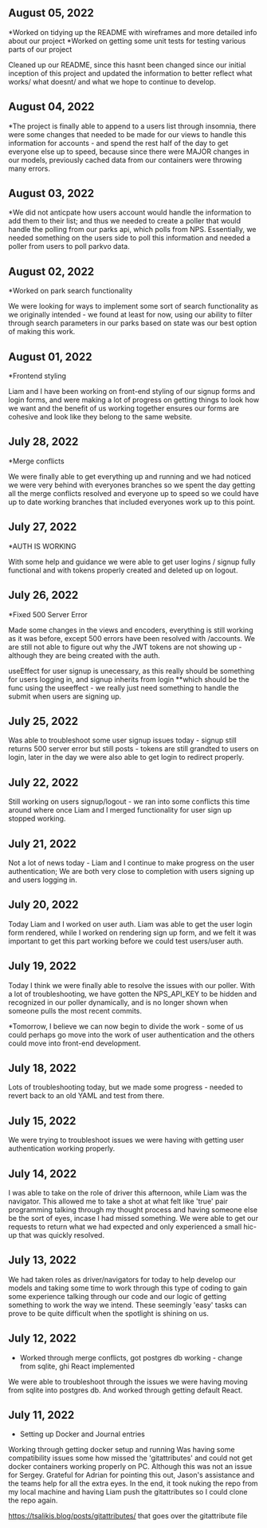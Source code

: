## August 05, 2022
*Worked on tidying up the README with wireframes and more detailed info about our project
*Worked on getting some unit tests for testing various parts of our project

Cleaned up our README, since this hasnt been changed since our initial inception of this project and updated the information to better reflect what works/ what doesnt/ and what we hope to continue to develop.
## August 04, 2022
*The project is finally able to append to a users list through insomnia, there were some changes that needed to be made for our views to handle this information for accounts - and spend the rest half of the day to get everyone else up to speed, because since there were MAJOR changes in our models, previously cached data from our containers were throwing many errors. 
## August 03, 2022
*We did not anticpate how users account would handle the information to add them to their list; and thus we needed to create a poller that would handle the polling from our parks api, which polls from NPS. Essentially, we needed something on the users side to poll this information and needed a poller from users to poll parkvo data. 
## August 02, 2022
*Worked on park search functionality 

We were looking for ways to implement some sort of search functionality as we originally intended - we found at least for now, using our ability to filter through search parameters in our parks based on state was our best option of making this work. 
## August 01, 2022
*Frontend styling

Liam and I have been working on front-end styling of our signup forms and login forms, and were making a lot of progress on getting things to look how we want and the benefit of us working together ensures our forms are cohesive and look like they belong to the same website. 
## July 28, 2022
*Merge conflicts

We were finally able to get everything up and running and we had noticed we were very behind with everyones branches so we spent the day getting all the merge conflicts resolved and everyone up to speed so we could have up to date working branches that included everyones work up to this point. 
## July 27, 2022
*AUTH IS WORKING

With some help and guidance we were able to get user logins / signup fully functional and with tokens properly created and deleted up on logout. 
## July 26, 2022
*Fixed 500 Server Error

Made some changes in the views and encoders, everything is still working as it was before, except 500 errors have been resolved with /accounts. We are still not able to figure out why the JWT tokens are not showing up - although they are being created with the auth. 

useEffect for user signup is unecessary, as this really should be something for users logging in, and signup inherits from login **which should be the func using the useeffect - we really just need something to handle the submit when users are signing up.
## July 25, 2022
Was able to troubleshoot some user signup issues today - signup still returns 500 server error but still posts - tokens are still grandted to users on login, later in the day we were also able to get login to redirect properly. 
## July 22, 2022
Still working on users signup/logout - we ran into some conflicts this time around where once Liam and I merged functionality for user sign up stopped working.
## July 21, 2022

Not a lot of news today - Liam and I continue to make progress on the user authentication; We are both very close to completion with users signing up and users logging in. 
## July 20, 2022

Today Liam and I worked on user auth. Liam was able to get the user login form rendered, while I worked on rendering sign up form, and we felt it was important to get this part working before we could test users/user auth.

## July 19, 2022

Today I think we were finally able to resolve the issues with our poller. With a lot of troubleshooting, we have gotten the NPS_API_KEY to be hidden and recognized in our poller dynamically, and is no longer shown when someone pulls the most recent commits. 

*Tomorrow, I believe we can now begin to divide the work - some of us could perhaps go move into the work of user authentication and the others could move into front-end development. 
## July 18, 2022

Lots of troubleshooting today, but we made some progress - needed to revert back to an old YAML and test from there. 

## July 15, 2022

We were trying to troubleshoot issues we were having with getting user authentication working properly. 

## July 14, 2022

I was able to take on the role of driver this afternoon, while Liam was the navigator. This allowed me to take a shot at what felt like 'true' pair programming talking through my thought process and having someone else be the sort of eyes, incase I had missed something. We were able to get our requests to return what we had expected and only experienced a small hic-up that was quickly resolved. 

## July 13, 2022

We had taken roles as driver/navigators for today to help develop our models and taking some time to work through this type of coding to gain some experience talking through our code and our logic of getting something to work the way we intend. These seemingly 'easy' tasks can prove to be quite difficult when the spotlight is shining on us. 
## July 12, 2022

* Worked through merge conflicts, got postgres db working - change from sqlite, ghi React implemented

We were able to troubleshoot through the issues we were having moving from sqlite into postgres db. And worked through getting default React. 

## July 11, 2022

* Setting up Docker and Journal entries

Working through getting docker setup and running
Was having some compatibility issues some how missed the 'gitattributes' 
and could not get docker containers working properly on PC. Although
this was not an issue for Sergey. Grateful for Adrian for pointing this out, Jason's assistance and the teams help for all the extra eyes. In the end, it took nuking the repo from my local machine and having Liam push the gitattributes so I could clone the repo again. 

https://tsalikis.blog/posts/gitattributes/ that goes over the gitattribute file